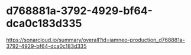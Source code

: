 # d768881a-3792-4929-bf64-dca0c183d335
https://sonarcloud.io/summary/overall?id=iamneo-production_d768881a-3792-4929-bf64-dca0c183d335
